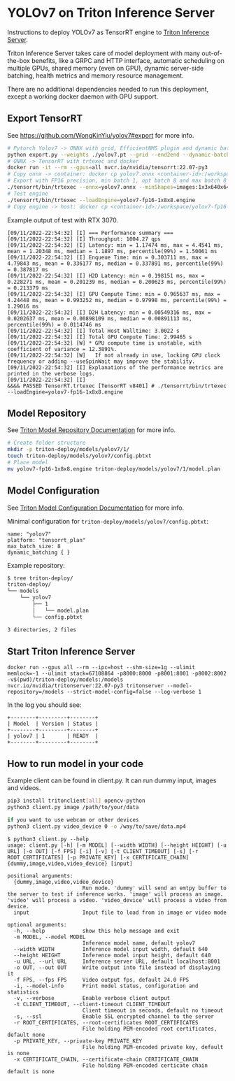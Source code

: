 # YOLOv7 on Triton Inference Server

Instructions to deploy YOLOv7 as TensorRT engine to [Triton Inference Server](https://github.com/NVIDIA/triton-inference-server).

Triton Inference Server takes care of model deployment with many out-of-the-box benefits, like a GRPC and HTTP interface, automatic scheduling on multiple GPUs, shared memory (even on GPU), dynamic server-side batching, health metrics and memory resource management.

There are no additional dependencies needed to run this deployment, except a working docker daemon with GPU support.

## Export TensorRT

See https://github.com/WongKinYiu/yolov7#export for more info.

```bash
# Pytorch Yolov7 -> ONNX with grid, EfficientNMS plugin and dynamic batch size
python export.py --weights ./yolov7.pt --grid --end2end --dynamic-batch --simplify --topk-all 100 --iou-thres 0.65 --conf-thres 0.35 --img-size 640 640
# ONNX -> TensorRT with trtexec and docker
docker run -it --rm --gpus=all nvcr.io/nvidia/tensorrt:22.07-py3
# Copy onnx -> container: docker cp yolov7.onnx <container-id>:/workspace/
# Export with FP16 precision, min batch 1, opt batch 8 and max batch 8
./tensorrt/bin/trtexec --onnx=yolov7.onnx --minShapes=images:1x3x640x640 --optShapes=images:8x3x640x640 --maxShapes=images:8x3x640x640 --fp16 --workspace=4096 --saveEngine=yolov7-fp16-1x8x8.engine --timingCacheFile=timing.cache
# Test engine
./tensorrt/bin/trtexec --loadEngine=yolov7-fp16-1x8x8.engine
# Copy engine -> host: docker cp <container-id>:/workspace/yolov7-fp16-1x8x8.engine .
```

Example output of test with RTX 3070.

```
[09/11/2022-22:54:32] [I] === Performance summary ===
[09/11/2022-22:54:32] [I] Throughput: 1004.27 qps
[09/11/2022-22:54:32] [I] Latency: min = 1.17474 ms, max = 4.4541 ms, mean = 1.20348 ms, median = 1.1897 ms, percentile(99%) = 1.50061 ms
[09/11/2022-22:54:32] [I] Enqueue Time: min = 0.303711 ms, max = 4.79843 ms, mean = 0.336177 ms, median = 0.337891 ms, percentile(99%) = 0.387817 ms
[09/11/2022-22:54:32] [I] H2D Latency: min = 0.198151 ms, max = 0.228271 ms, mean = 0.201239 ms, median = 0.200623 ms, percentile(99%) = 0.213379 ms
[09/11/2022-22:54:32] [I] GPU Compute Time: min = 0.965637 ms, max = 4.24448 ms, mean = 0.993252 ms, median = 0.97998 ms, percentile(99%) = 1.29016 ms
[09/11/2022-22:54:32] [I] D2H Latency: min = 0.00549316 ms, max = 0.0202637 ms, mean = 0.00898109 ms, median = 0.00891113 ms, percentile(99%) = 0.0114746 ms
[09/11/2022-22:54:32] [I] Total Host Walltime: 3.0022 s
[09/11/2022-22:54:32] [I] Total GPU Compute Time: 2.99465 s
[09/11/2022-22:54:32] [W] * GPU compute time is unstable, with coefficient of variance = 12.3891%.
[09/11/2022-22:54:32] [W]   If not already in use, locking GPU clock frequency or adding --useSpinWait may improve the stability.
[09/11/2022-22:54:32] [I] Explanations of the performance metrics are printed in the verbose logs.
[09/11/2022-22:54:32] [I] 
&&&& PASSED TensorRT.trtexec [TensorRT v8401] # ./tensorrt/bin/trtexec --loadEngine=yolov7-fp16-1x8x8.engine
```

## Model Repository

See [Triton Model Repository Documentation](https://github.com/triton-inference-server/server/blob/main/docs/model_repository.md#model-repository) for more info.

```bash
# Create folder structure
mkdir -p triton-deploy/models/yolov7/1/
touch triton-deploy/models/yolov7/config.pbtxt
# Place model
mv yolov7-fp16-1x8x8.engine triton-deploy/models/yolov7/1/model.plan
```

## Model Configuration

See [Triton Model Configuration Documentation](https://github.com/triton-inference-server/server/blob/main/docs/model_configuration.md#model-configuration) for more info.

Minimal configuration for `triton-deploy/models/yolov7/config.pbtxt`:

```
name: "yolov7"
platform: "tensorrt_plan"
max_batch_size: 8
dynamic_batching { }
```

Example repository:

```bash
$ tree triton-deploy/
triton-deploy/
└── models
    └── yolov7
        ├── 1
        │   └── model.plan
        └── config.pbtxt

3 directories, 2 files
```

## Start Triton Inference Server

```
docker run --gpus all --rm --ipc=host --shm-size=1g --ulimit memlock=-1 --ulimit stack=67108864 -p8000:8000 -p8001:8001 -p8002:8002 -v$(pwd)/triton-deploy/models:/models nvcr.io/nvidia/tritonserver:22.07-py3 tritonserver --model-repository=/models --strict-model-config=false --log-verbose 1
```

In the log you should see:

```
+--------+---------+--------+
| Model  | Version | Status |
+--------+---------+--------+
| yolov7 | 1       | READY  |
+--------+---------+--------+
```

## How to run model in your code

Example client can be found in client.py. It can run dummy input, images and videos.

```bash
pip3 install tritonclient[all] opencv-python
python3 client.py image /path/to/your/data

if you want to use webcam or other devices
python3 client.py video_device 0 -o /way/to/save/data.mp4
```



```
$ python3 client.py --help
usage: client.py [-h] [-m MODEL] [--width WIDTH] [--height HEIGHT] [-u URL] [-o OUT] [-f FPS] [-i] [-v] [-t CLIENT_TIMEOUT] [-s] [-r ROOT_CERTIFICATES] [-p PRIVATE_KEY] [-x CERTIFICATE_CHAIN] {dummy,image,video,video_device} [input]

positional arguments:
  {dummy,image,video,video_device}
                        Run mode. 'dummy' will send an emtpy buffer to the server to test if inference works. 'image' will process an image. 'video' will process a video. 'video_device' will process a video from device.
  input                 Input file to load from in image or video mode

optional arguments:
  -h, --help            show this help message and exit
  -m MODEL, --model MODEL
                        Inference model name, default yolov7
  --width WIDTH         Inference model input width, default 640
  --height HEIGHT       Inference model input height, default 640
  -u URL, --url URL     Inference server URL, default localhost:8001
  -o OUT, --out OUT     Write output into file instead of displaying it
  -f FPS, --fps FPS     Video output fps, default 24.0 FPS
  -i, --model-info      Print model status, configuration and statistics
  -v, --verbose         Enable verbose client output
  -t CLIENT_TIMEOUT, --client-timeout CLIENT_TIMEOUT
                        Client timeout in seconds, default no timeout
  -s, --ssl             Enable SSL encrypted channel to the server
  -r ROOT_CERTIFICATES, --root-certificates ROOT_CERTIFICATES
                        File holding PEM-encoded root certificates, default none
  -p PRIVATE_KEY, --private-key PRIVATE_KEY
                        File holding PEM-encoded private key, default is none
  -x CERTIFICATE_CHAIN, --certificate-chain CERTIFICATE_CHAIN
                        File holding PEM-encoded certicate chain default is none

```
